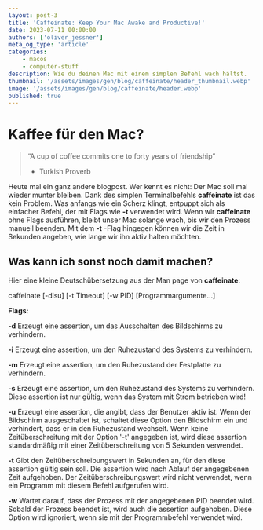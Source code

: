 ```yaml
---
layout: post-3
title: 'Caffeinate: Keep Your Mac Awake and Productive!'
date: 2023-07-11 00:00:00
authors: ['oliver_jessner']
meta_og_type: 'article'
categories:
    - macos
    - computer-stuff
description: Wie du deinen Mac mit einem simplen Befehl wach hältst.
thumbnail: '/assets/images/gen/blog/caffeinate/header_thumbnail.webp'
image: '/assets/images/gen/blog/caffeinate/header.webp'
published: true
---
```


# Kaffee für den Mac?

> “A cup of coffee commits one to forty years of friendship”
>
> -   Turkish Proverb

Heute mal ein ganz andere blogpost.
Wer kennt es nicht: Der Mac soll mal wieder munter bleiben. Dank des simplen Terminalbefehls **caffeinate** ist das kein Problem. Was anfangs wie ein Scherz klingt, entpuppt sich als einfacher Befehl, der mit Flags wie **-t** verwendet wird. Wenn wir **caffeinate** ohne Flags ausführen, bleibt unser Mac solange wach, bis wir den Prozess manuell beenden. Mit dem **-t** -Flag hingegen können wir die Zeit in Sekunden angeben, wie lange wir ihn aktiv halten möchten.

## Was kann ich sonst noch damit machen?

Hier eine kleine Deutschübersetzung aus der Man page von **caffeinate**:

caffeinate [-disu] [-t Timeout] [-w PID] [Programmargumente...]

**Flags:**

**-d** Erzeugt eine assertion, um das Ausschalten des Bildschirms zu verhindern.

**-i** Erzeugt eine assertion, um den Ruhezustand des Systems zu verhindern.

**-m** Erzeugt eine assertion, um den Ruhezustand der Festplatte zu verhindern.

**-s** Erzeugt eine assertion, um den Ruhezustand des Systems zu verhindern. Diese assertion
ist nur gültig, wenn das System mit Strom betrieben wird!

**-u** Erzeugt eine assertion, die angibt, dass der Benutzer aktiv ist.
Wenn der Bildschirm ausgeschaltet ist, schaltet diese Option den Bildschirm ein und verhindert,
dass er in den Ruhezustand wechselt. Wenn keine Zeitüberschreitung mit der Option '-t' angegeben ist,
wird diese assertion standardmäßig mit einer Zeitüberschreitung von 5 Sekunden verwendet.

**-t** Gibt den Zeitüberschreibungswert in Sekunden an, für den diese assertion gültig sein soll.
Die assertion wird nach Ablauf der angegebenen Zeit aufgehoben.
Der Zeitüberschreibungswert wird nicht verwendet, wenn ein Programm mit diesem Befehl aufgerufen wird.

**-w** Wartet darauf, dass der Prozess mit der angegebenen PID beendet wird. Sobald der Prozess beendet ist,
wird auch die assertion aufgehoben. Diese Option wird ignoriert, wenn sie mit der Programmbefehl verwendet wird.
